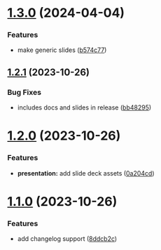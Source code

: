 # [1.3.0](https://github.com/jbrinkman/conventional-commit-playground/compare/v1.2.1...v1.3.0) (2024-04-04)


### Features

* make generic slides ([b574c77](https://github.com/jbrinkman/conventional-commit-playground/commit/b574c77dc79509b9c1556a34b3f9dfc32d6058d4))

## [1.2.1](https://github.com/jbrinkman/conventional-commit-playground/compare/v1.2.0...v1.2.1) (2023-10-26)


### Bug Fixes

* includes docs and slides in release ([bb48295](https://github.com/jbrinkman/conventional-commit-playground/commit/bb482953ed8ab1e26b1c96e94a66bafb9bd8521a))

# [1.2.0](https://github.com/jbrinkman/conventional-commit-playground/compare/v1.1.0...v1.2.0) (2023-10-26)


### Features

* **presentation:** add slide deck assets ([0a204cd](https://github.com/jbrinkman/conventional-commit-playground/commit/0a204cded19a8b5a13227b3be737e9c28c60e5aa))

# [1.1.0](https://github.com/jbrinkman/conventional-commit-playground/compare/v1.0.4...v1.1.0) (2023-10-26)


### Features

* add changelog support ([8ddcb2c](https://github.com/jbrinkman/conventional-commit-playground/commit/8ddcb2c05eca22cd25ae9865a5fa402ca1e43ac2))
